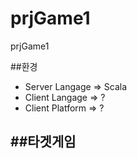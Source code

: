 # prjGame1
prjGame1

##환경
 - Server Langage => Scala
 - Client Langage => ?
 - Client Platform => ? 

##타겟게임
 - 
